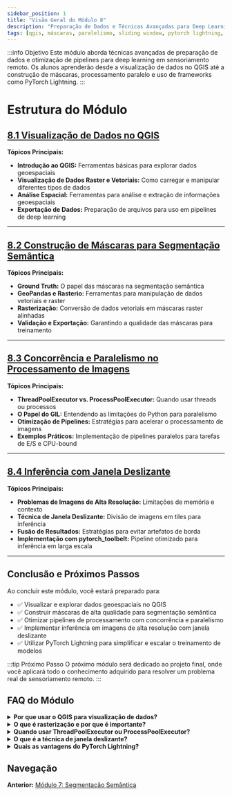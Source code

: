 ```yaml
---
sidebar_position: 1
title: "Visão Geral do Módulo 8"
description: "Preparação de Dados e Técnicas Avançadas para Deep Learning em Sensoriamento Remoto"
tags: [qgis, máscaras, paralelismo, sliding window, pytorch lightning, deep learning]
---
```


:::info Objetivo
Este módulo aborda técnicas avançadas de preparação de dados e otimização de pipelines para deep learning em sensoriamento remoto. Os alunos aprenderão desde a visualização de dados no QGIS até a construção de máscaras, processamento paralelo e uso de frameworks como PyTorch Lightning.
:::

# Estrutura do Módulo

## [8.1 Visualização de Dados no QGIS](./visualizacao_dados_qgis)

**Tópicos Principais:**
- **Introdução ao QGIS:** Ferramentas básicas para explorar dados geoespaciais
- **Visualização de Dados Raster e Vetoriais:** Como carregar e manipular diferentes tipos de dados
- **Análise Espacial:** Ferramentas para análise e extração de informações geoespaciais
- **Exportação de Dados:** Preparação de arquivos para uso em pipelines de deep learning

---

## [8.2 Construção de Máscaras para Segmentação Semântica](./construcao_mascaras)

**Tópicos Principais:**
- **Ground Truth:** O papel das máscaras na segmentação semântica
- **GeoPandas e Rasterio:** Ferramentas para manipulação de dados vetoriais e raster
- **Rasterização:** Conversão de dados vetoriais em máscaras raster alinhadas
- **Validação e Exportação:** Garantindo a qualidade das máscaras para treinamento

---

## [8.3 Concorrência e Paralelismo no Processamento de Imagens](./paralel_processing)

**Tópicos Principais:**
- **ThreadPoolExecutor vs. ProcessPoolExecutor:** Quando usar threads ou processos
- **O Papel do GIL:** Entendendo as limitações do Python para paralelismo
- **Otimização de Pipelines:** Estratégias para acelerar o processamento de imagens
- **Exemplos Práticos:** Implementação de pipelines paralelos para tarefas de E/S e CPU-bound

---

## [8.4 Inferência com Janela Deslizante](./sliding_window_guide)

**Tópicos Principais:**
- **Problemas de Imagens de Alta Resolução:** Limitações de memória e contexto
- **Técnica de Janela Deslizante:** Divisão de imagens em tiles para inferência
- **Fusão de Resultados:** Estratégias para evitar artefatos de borda
- **Implementação com pytorch_toolbelt:** Pipeline otimizado para inferência em larga escala


---

## Conclusão e Próximos Passos

Ao concluir este módulo, você estará preparado para:

- ✅ Visualizar e explorar dados geoespaciais no QGIS
- ✅ Construir máscaras de alta qualidade para segmentação semântica
- ✅ Otimizar pipelines de processamento com concorrência e paralelismo
- ✅ Implementar inferência em imagens de alta resolução com janela deslizante
- ✅ Utilizar PyTorch Lightning para simplificar e escalar o treinamento de modelos

:::tip Próximo Passo
O próximo módulo será dedicado ao projeto final, onde você aplicará todo o conhecimento adquirido para resolver um problema real de sensoriamento remoto.
:::

## FAQ do Módulo

<details>
<summary><strong>Por que usar o QGIS para visualização de dados?</strong></summary>
<p>O QGIS é uma ferramenta poderosa e gratuita para explorar e manipular dados geoespaciais, permitindo análises detalhadas e exportação de dados para pipelines de deep learning.</p>
</details>

<details>
<summary><strong>O que é rasterização e por que é importante?</strong></summary>
<p>Rasterização é o processo de converter dados vetoriais em uma grade de pixels (raster). É essencial para criar máscaras de segmentação alinhadas com imagens de entrada para treinamento de modelos.</p>
</details>

<details>
<summary><strong>Quando usar ThreadPoolExecutor ou ProcessPoolExecutor?</strong></summary>
<p>Use ThreadPoolExecutor para tarefas I/O-bound (como leitura de arquivos) e ProcessPoolExecutor para tarefas CPU-bound (como manipulação de pixels).</p>
</details>

<details>
<summary><strong>O que é a técnica de janela deslizante?</strong></summary>
<p>A técnica de janela deslizante divide imagens grandes em tiles menores para processamento, permitindo inferência em imagens de alta resolução sem exceder a memória da GPU.</p>
</details>

<details>
<summary><strong>Quais as vantagens do PyTorch Lightning?</strong></summary>
<p>O PyTorch Lightning simplifica o treinamento de modelos, reduzindo código repetitivo, automatizando tarefas como checkpointing e escalando facilmente para múltiplas GPUs.</p>
</details>

## Navegação

**Anterior:** [Módulo 7: Segmentação Semântica](../modulo7/)